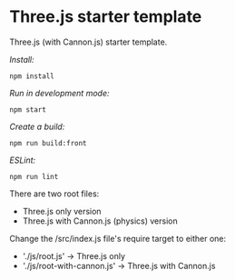 # Three.js starter template
Three.js (with Cannon.js) starter template.

*Install:*

`npm install`

*Run in development mode:*

`npm start`

*Create a build:*

`npm run build:front`

*ESLint:*

`npm run lint`

There are two root files:
- Three.js only version
- Three.js with Cannon.js (physics) version

Change the /src/index.js file's require target to either one:
- './js/root.js' -> Three.js only
- './js/root-with-cannon.js' -> Three.js with Cannon.js
